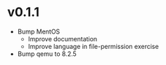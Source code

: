 # v0.1.1
* Bump MentOS
  * Improve documentation
  * Improve language in file-permission exercise
* Bump qemu to 8.2.5

